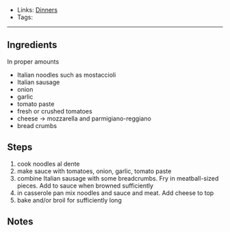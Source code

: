 - Links: [Dinners](Dinners.md)
- Tags: 

---

## Ingredients
In proper amounts
- Italian noodles such as mostaccioli
- Italian sausage
- onion
- garlic
- tomato paste
- fresh or crushed tomatoes
- cheese -> mozzarella and parmigiano-reggiano
- bread crumbs

## Steps
1. cook noodles al dente
2. make sauce with tomatoes, onion, garlic, tomato paste
3. combine Italian sausage with some breadcrumbs. Fry in meatball-sized pieces. Add to sauce when browned sufficiently
4. in casserole pan mix noodles and sauce and meat. Add cheese to top
5. bake and/or broil for sufficiently long

## Notes
